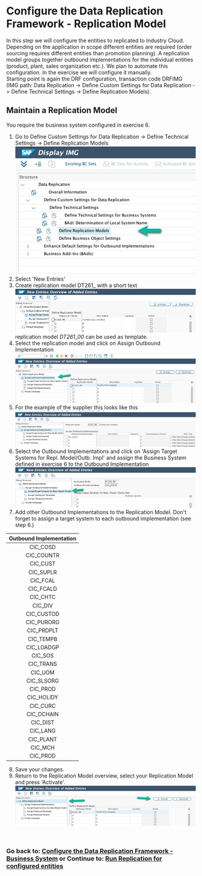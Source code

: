 # Configure the Data Replication Framework - Replication Model

In this step we will configure the entities to replicated to Industry Cloud. Depending on the application in scope different entities are required (order sourcing requires different entities than promotion planning). A replication model groups together outbound implementations for the individual entities (product, plant, sales organization etc.). We plan to automate this configuration. In the exercise we will configure it manually. <br>
Starting point is again the DRF configuration, transaction code DRFIMG (IMG path: Data Replication -> Define Custom Settings for Data Replication -> Define Technical Settings -> Define Replication Models).

## Maintain a Replication Model

You require the business system configured in exercise 6.
1. Go to Define Custom Settings for Data Replication -> Define Technical Settings -> Define Replication Models <br>![](images/EX7_1.jpg)
2. Select 'New Entries'
3. Create replication model DT261_<group number> with a short text <br>![](images/EX7_2.jpg)<br>replication model *DT261_00* can be used as template. 
4. Select the replication model and click on Assign Outbound Implementation <br>![](images/EX7_3.jpg)
5. For the example of the supplier this looks like this <br>![](images/EX7_4.jpg)
6. Select the Outbound Implementations and click on 'Assign Target Systems for Repl. Model/Outb. Impl' and assign the Business System defined in exercise 6 to the Outbound Implementation <br>![](images/EX7_5.jpg)
7. Add other Outbound Implementations to the Replication Model. Don't forget to assign a target system to each outbound implementation (see step 6.) <br> 

|   **Outbound Implementation**	|
|:-:	|
|  CIC_COSD  	|   	
|  CIC_COUNTR 	|   	
|  CIC_CUST 	|   	
| CIC_SUPLR     |   	
| CIC_FCAL     |   	
| CIC_FCALD      |  
| CIC_CHTC    |   	
| CIC_DIV    |   	
| CIC_CUSTOD     |  
| CIC_PURORG    |   
| CIC_PRDPLT      | 
| CIC_TEMPB     |   
|  CIC_LOADGP     | 
| CIC_SOS     |   	
| CIC_TRANS    |   	
|  CIC_UOM      |   
| CIC_SLSORG      | 
| CIC_PROD     | 
|       CIC_HOLIDY        |
|        CIC_CURC         |
|       CIC_DCHAIN        |
|        CIC_DIST         |
|        CIC_LANG         |
|        CIC_PLANT        |
|         CIC_MCH         |
|        CIC_PROD         |

8. Save your changes.
9.  Return to the Replication Model overview, select your Replication Model and press 'Activate'. <br> ![](images/EX7_6.jpg) 

<br> 

### Go back to: [**Configure the Data Replication Framework - Business System**](../ex6/README.md) or Continue to: [**Run Replication for configured entities**](../ex8/README.md)
